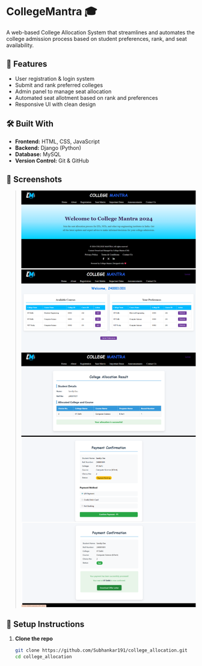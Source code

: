 # CollegeMantra 🎓

A web-based College Allocation System that streamlines and automates the college admission process based on student preferences, rank, and seat availability.

## 🚀 Features

- User registration & login system
- Submit and rank preferred colleges
- Admin panel to manage seat allocation
- Automated seat allotment based on rank and preferences
- Responsive UI with clean design

## 🛠️ Built With

- **Frontend:** HTML, CSS, JavaScript
- **Backend:** Django (Python)
- **Database:** MySQL
- **Version Control:** Git & GitHub

## 📸 Screenshots

> ![Home page](screenshots/Screenshot_1.png)
> ![Prefrence page](screenshots/Screenshot_2.png)
> ![Allocation page](screenshots/Screenshot_3.png)
> ![Payment page](screenshots/Screenshot_4.png)
> ![Payment Confirm and download Offer Letter page](screenshots/Screenshot_5.png)

## 🧪 Setup Instructions

1. **Clone the repo**
   ```bash
   git clone https://github.com/Subhankar191/college_allocation.git
   cd college_allocation
